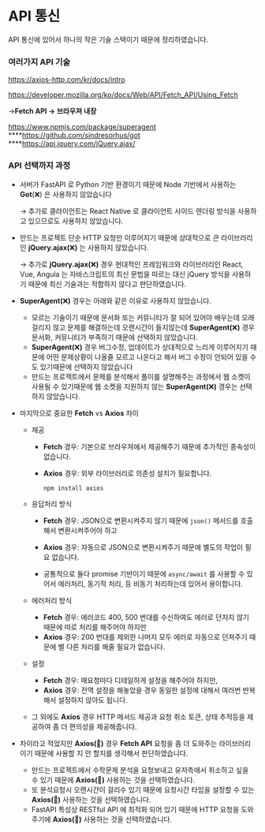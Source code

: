 # API 통신

API 통신에 있어서 하나의 작은 기술 스택이기 때문에 정리하였습니다.

### 여러가지 API 기술

https://axios-http.com/kr/docs/intro

https://developer.mozilla.org/ko/docs/Web/API/Fetch_API/Using_Fetch

→**Fetch API → 브라우져 내장**

https://www.npmjs.com/package/superagent
****https://github.com/sindresorhus/got
****https://api.jquery.com/jQuery.ajax/

### API 선택까지 과정

- 서버가 FastAPI 로 Python 기반 환경이기 때문에 Node 기반에서 사용하는 **Got**(❌) 은 사용하지 않았습니다
    
    → 추가로 클라이언트는 React Native 로 클라이언트 사이드 렌더링 방식을 사용하고 있으므로도 사용하지 않았습니다.
    
- 만드는 프로젝트 단순 HTTP 요청만 이루어지기 때문에 상대적으로 큰 라이브러리인 **jQuery.ajax(**❌**)** 는 사용하지 않았습니다.
    
    → 추가로  **jQuery.ajax(**❌**)** 경우 현대적인 프레임워크와 라이브러리인 React, Vue, Angula 는 자바스크립트의 최신 문법을 따르는 대신 jQuery 방식을 사용하기 때문에 최신 기술과는 적합하지 않다고 판단하였습니다.
    
- **SuperAgent(**❌**)** 경우는 아래와 같은 이유로 사용하지 않았습니다.
    - 모르는 기술이기 때문에 문서화 또는 커뮤니티가 잘 되어 있어야 배우는데 오래걸리지 않고 문제를 해결하는데 오랜시간이 들지않는데 **SuperAgent(**❌**)** 경우 문서화, 커뮤니티가 부족하기 때문에 선택하지 않았습니다.
    - **SuperAgent(**❌**)** 경우 버그수정, 업데이트가 상대적으로 느리게 이루어지기 때문에 어떤 문제상황이 나올줄 모르고 나온다고 해서 버그 수정이 안되어 있을 수도 있기때문에 선택하지 않았습니다
    - 만드는 프로젝트에서 문제를 분석해서 풀이를 설명해주는 과정에서 웹 소켓이 사용될 수 있기때문에 웹 소켓을 지원하지 않는 **SuperAgent(**❌**)** 경우는 선택하지 않았습니다.
- 마지막으로 중요한 **Fetch** vs **Axios** 차이
    - 제공
        - **Fetch** 경우: 기본으로 브라우져에서 제공해주기 때문에 추가적인 종속성이 없습니다.
        - **Axios** 경우: 외부 라이브러리로 의존성 설치가 필요합니다.
            
            ```jsx
            npm install axios
            ```
            
    - 응답처리 방식
        - **Fetch** 경우: JSON으로 변환시켜주지 않기 때문에 `json()` 메서드를 호출해서 변환시켜주어야 하고
        - **Axios** 경우: 자동으로 JSON으로 변환시켜주기 때문에 별도의 작업이 필요 없습니다.
        
        - 공통적으로 둘다 promise 기반이기 때문에 `async/await` 를 사용할 수 있어서 에러처리, 동기적 처리, 등 비동기 처리하는데 있어서 용이합니다.
    - 에러처리 방식
        - **Fetch** 경우: 에러코드 400, 500 번대를 수신하여도 에러로 던지지 않기 때문에 따로 처리를 해주어야 하지만
        - **Axios** 경우:  200 번대를 제외한 나머지 모두 에러로 자동으로 던져주기 때문에 별 다른 처리를 해줄 필요가 없습니다.
    - 설정
        - **Fetch** 경우: 매요청마다 디테일하게 설정을 해주어야 하지만,
        - **Axios** 경우: 전역 설정을 해놓았을 경우 동일한 설정에 대해서 여러번 반복해서 설정하지 않아도 됩니다.
    - 그 외에도 **Axios** 경우 HTTP 메서드 제공과 요청 취소 토큰, 상태 추적등을 제공하여 좀 더 편의성을 제공해줍니다.
- 차이라고 적었지만 **Axios(👑)**  경우 **Fetch API** 요청을 좀 더 도와주는 라이브러리이기 때문에 사용할 지 안 할지를 생각해서 판단하였습니다.
    - 만드는 프로젝트에서 수학문제 분석을 요청보내고 유저측에서 취소하고 싶을 수 있기 때문에 **Axios(👑)**  사용하는 것을 선택하였습니다.
    - 또 분석요청시 오랜시간이 걸리수 있기 때문에 요청시간 타임을 설정할 수 있는 **Axios(👑)**  사용하는 것을 선택하였습니다.
    - FastAPI 특성상 RESTful API 에 최적화 되어 있기 때문에 HTTP 요청을 도와주기에 **Axios(👑)** 사용하는 것을 선택하였습니다.